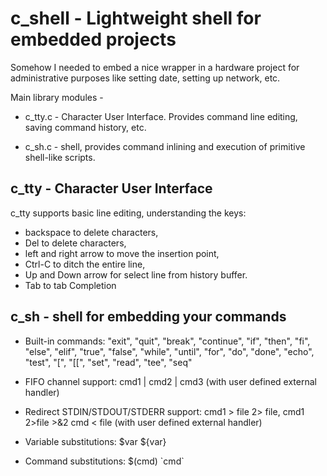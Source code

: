 # c_shell - Lightweight shell for embedded projects

Somehow I needed to embed a nice wrapper in a hardware project for administrative purposes like setting date, setting up network, etc.

Main library modules - 

- c_tty.c - Character User Interface. Provides command line editing, saving command history, etc.

- c_sh.c - shell, provides command inlining and execution of primitive shell-like scripts.

## c_tty -  Character User Interface

c_tty supports basic line editing, understanding the keys:
- backspace to delete characters,
- Del to delete characters,
- left and right arrow to move the insertion point,
-  Ctrl-C to ditch the entire line,
- Up and Down arrow for select line from history buffer.<br>
- Tab  to tab Completion

## c_sh - shell for embedding your commands

- Built-in commands: "exit", "quit", "break", "continue", "if", "then", "fi", "else", "elif", "true", "false", "while", "until", "for", "do", "done", "echo", "test", "[", "[[", "set", "read", "tee", "seq"

- FIFO channel support:  cmd1 | cmd2 | cmd3 (with user defined external handler)

- Redirect STDIN/STDOUT/STDERR support: cmd1 > file 2> file, cmd1 2>file >&2  cmd < file (with user defined external handler)

- Variable substitutions: $var ${var}

- Command substitutions: $(cmd)  \`cmd\`

  



